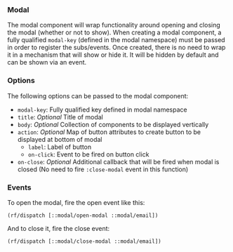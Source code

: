 ### Modal
The modal component will wrap functionality around opening and closing the modal (whether or not to show).
When creating a modal component, a fully qualified `modal-key` (defined in the modal namespace) must be passed
in order to register the subs/events. Once created, there is no need to wrap it in a mechanism that will show or hide it.
It will be hidden by default and can be shown via an event.

### Options
The following options can be passed to the modal component:
- `modal-key`: Fully qualified key defined in modal namespace
- `title`: *Optional* Title of modal
- `body`: *Optional* Collection of components to be displayed vertically
- `action`: *Optional* Map of button attributes to create button to be displayed at bottom of modal
  - `label`: Label of button
  - `on-click`: Event to be fired on button click
- `on-close`: *Optional* Additional callback that will be fired when modal is closed (No need to fire `:close-modal` event in this function)

### Events
To open the modal, fire the open event like this:
```
(rf/dispatch [::modal/open-modal ::modal/email])
```
And to close it, fire the close event:
```
(rf/dispatch [::modal/close-modal ::modal/email])
```